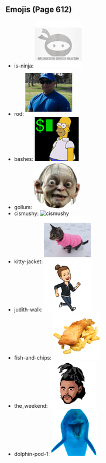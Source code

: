 
## Emojis (Page 612)

* is-ninja: ![is-ninja](output/is-ninja.png)
* rod: ![rod](output/rod.png)
* bashes: ![bashes](output/bashes.gif)
* gollum: ![gollum](output/gollum.png)
* cismushy: ![cismushy](output/cismushy)
* kitty-jacket: ![kitty-jacket](output/kitty-jacket.png)
* judith-walk: ![judith-walk](output/judith-walk.png)
* fish-and-chips: ![fish-and-chips](output/fish-and-chips.png)
* the_weekend: ![the_weekend](output/the_weekend.png)
* dolphin-pod-1: ![dolphin-pod-1](output/dolphin-pod-1.png)
